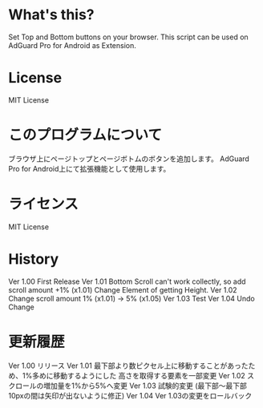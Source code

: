 # What's this?
Set Top and Bottom buttons on your browser.
This script can be used on AdGuard Pro for Android as Extension.

# License
MIT License

# このプログラムについて
ブラウザ上にページトップとページボトムのボタンを追加します。
AdGuard Pro for Android上にて拡張機能として使用します。

# ライセンス
MIT License

# History
Ver 1.00 First Release
Ver 1.01 Bottom Scroll can't work collectly, so add scroll amount +1% (x1.01)
         Change Element of getting Height.
Ver 1.02 Change scroll amount 1% (x1.01) -> 5% (x1.05)
Ver 1.03 Test
Ver 1.04 Undo Change

# 更新履歴
Ver 1.00 リリース
Ver 1.01 最下部より数ピクセル上に移動することがあったため、1%多めに移動するようにした
         高さを取得する要素を一部変更
Ver 1.02 スクロールの増加量を1%から5%へ変更
Ver 1.03 試験的変更 (最下部～最下部10pxの間は矢印が出ないように修正)
Ver 1.04 Ver 1.03の変更をロールバック
